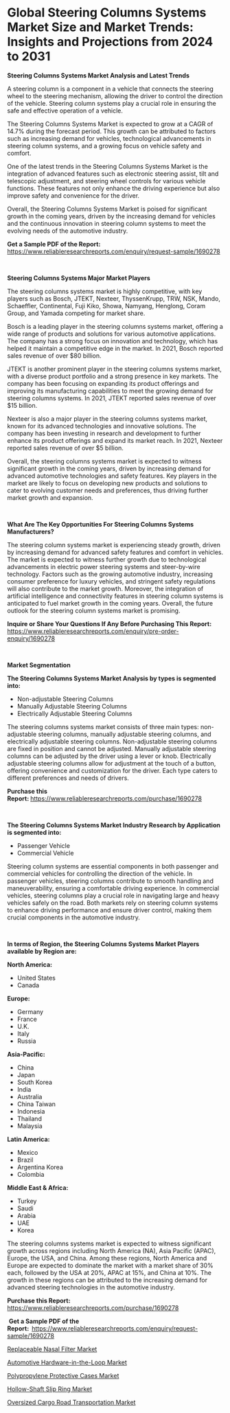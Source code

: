 <p><h1>Global Steering Columns Systems Market Size and Market Trends: Insights and Projections from 2024 to 2031</h1></p><p><strong>Steering Columns Systems Market Analysis and Latest Trends</strong></p>
<p><p>A steering column is a component in a vehicle that connects the steering wheel to the steering mechanism, allowing the driver to control the direction of the vehicle. Steering column systems play a crucial role in ensuring the safe and effective operation of a vehicle.</p><p>The Steering Columns Systems Market is expected to grow at a CAGR of 14.7% during the forecast period. This growth can be attributed to factors such as increasing demand for vehicles, technological advancements in steering column systems, and a growing focus on vehicle safety and comfort.</p><p>One of the latest trends in the Steering Columns Systems Market is the integration of advanced features such as electronic steering assist, tilt and telescopic adjustment, and steering wheel controls for various vehicle functions. These features not only enhance the driving experience but also improve safety and convenience for the driver.</p><p>Overall, the Steering Columns Systems Market is poised for significant growth in the coming years, driven by the increasing demand for vehicles and the continuous innovation in steering column systems to meet the evolving needs of the automotive industry.</p></p>
<p><strong>Get a Sample PDF of the Report:&nbsp;</strong> <a href="https://www.reliableresearchreports.com/enquiry/request-sample/1690278">https://www.reliableresearchreports.com/enquiry/request-sample/1690278</a></p>
<p>&nbsp;</p>
<p><strong>Steering Columns Systems Major Market Players</strong></p>
<p><p>The steering columns systems market is highly competitive, with key players such as Bosch, JTEKT, Nexteer, ThyssenKrupp, TRW, NSK, Mando, Schaeffler, Continental, Fuji Kiko, Showa, Namyang, Henglong, Coram Group, and Yamada competing for market share.</p><p>Bosch is a leading player in the steering columns systems market, offering a wide range of products and solutions for various automotive applications. The company has a strong focus on innovation and technology, which has helped it maintain a competitive edge in the market. In 2021, Bosch reported sales revenue of over $80 billion.</p><p>JTEKT is another prominent player in the steering columns systems market, with a diverse product portfolio and a strong presence in key markets. The company has been focusing on expanding its product offerings and improving its manufacturing capabilities to meet the growing demand for steering columns systems. In 2021, JTEKT reported sales revenue of over $15 billion.</p><p>Nexteer is also a major player in the steering columns systems market, known for its advanced technologies and innovative solutions. The company has been investing in research and development to further enhance its product offerings and expand its market reach. In 2021, Nexteer reported sales revenue of over $5 billion.</p><p>Overall, the steering columns systems market is expected to witness significant growth in the coming years, driven by increasing demand for advanced automotive technologies and safety features. Key players in the market are likely to focus on developing new products and solutions to cater to evolving customer needs and preferences, thus driving further market growth and expansion.</p></p>
<p>&nbsp;</p>
<p><strong>What Are The Key Opportunities For Steering Columns Systems Manufacturers?</strong></p>
<p><p>The steering column systems market is experiencing steady growth, driven by increasing demand for advanced safety features and comfort in vehicles. The market is expected to witness further growth due to technological advancements in electric power steering systems and steer-by-wire technology. Factors such as the growing automotive industry, increasing consumer preference for luxury vehicles, and stringent safety regulations will also contribute to the market growth. Moreover, the integration of artificial intelligence and connectivity features in steering column systems is anticipated to fuel market growth in the coming years. Overall, the future outlook for the steering column systems market is promising.</p></p>
<p><strong>Inquire or Share Your Questions If Any Before Purchasing This Report:</strong> <a href="https://www.reliableresearchreports.com/enquiry/pre-order-enquiry/1690278">https://www.reliableresearchreports.com/enquiry/pre-order-enquiry/1690278</a></p>
<p>&nbsp;</p>
<p><strong>Market Segmentation</strong></p>
<p><strong>The Steering Columns Systems Market Analysis by types is segmented into:</strong></p>
<p><ul><li>Non-adjustable Steering Columns</li><li>Manually Adjustable Steering Columns</li><li>Electrically Adjustable Steering Columns</li></ul></p>
<p><p>The steering columns systems market consists of three main types: non-adjustable steering columns, manually adjustable steering columns, and electrically adjustable steering columns. Non-adjustable steering columns are fixed in position and cannot be adjusted. Manually adjustable steering columns can be adjusted by the driver using a lever or knob. Electrically adjustable steering columns allow for adjustment at the touch of a button, offering convenience and customization for the driver. Each type caters to different preferences and needs of drivers.</p></p>
<p><strong>Purchase this Report:&nbsp;</strong><a href="https://www.reliableresearchreports.com/purchase/1690278">https://www.reliableresearchreports.com/purchase/1690278</a></p>
<p>&nbsp;</p>
<p><strong>The Steering Columns Systems Market Industry Research by Application is segmented into:</strong></p>
<p><ul><li>Passenger Vehicle</li><li>Commercial Vehicle</li></ul></p>
<p><p>Steering column systems are essential components in both passenger and commercial vehicles for controlling the direction of the vehicle. In passenger vehicles, steering columns contribute to smooth handling and maneuverability, ensuring a comfortable driving experience. In commercial vehicles, steering columns play a crucial role in navigating large and heavy vehicles safely on the road. Both markets rely on steering column systems to enhance driving performance and ensure driver control, making them crucial components in the automotive industry.</p></p>
<p>&nbsp;</p>
<p><strong>In terms of Region, the Steering Columns Systems Market Players available by Region are:</strong></p>
<p>
    <p> <strong> North America: </strong>
        <ul>
            <li>United States</li>
            <li>Canada</li>
        </ul>
        </p> 
    <p> <strong> Europe: </strong>
        <ul>
            <li>Germany</li>
            <li>France</li>
            <li>U.K.</li>
            <li>Italy</li>
            <li>Russia</li>
        </ul>
        </p> 
    <p> <strong> Asia-Pacific: </strong>
        <ul>
            <li>China</li>
            <li>Japan</li>
            <li>South Korea</li>
            <li>India</li>
            <li>Australia</li>
            <li>China Taiwan</li>
            <li>Indonesia</li>
            <li>Thailand</li>
            <li>Malaysia</li>
        </ul>
        </p> 
    <p> <strong> Latin America: </strong>
        <ul>
            <li>Mexico</li>
            <li>Brazil</li>
            <li>Argentina Korea</li>
            <li>Colombia</li>
        </ul>
        </p> 
    <p> <strong> Middle East & Africa: </strong>
        <ul>
            <li>Turkey</li>
            <li>Saudi</li>
            <li>Arabia</li>
            <li>UAE</li>
            <li>Korea</li>
        </ul>
    </p>
    </p>
<p><p>The steering columns systems market is expected to witness significant growth across regions including North America (NA), Asia Pacific (APAC), Europe, the USA, and China. Among these regions, North America and Europe are expected to dominate the market with a market share of 30% each, followed by the USA at 20%, APAC at 15%, and China at 10%. The growth in these regions can be attributed to the increasing demand for advanced steering technologies in the automotive industry.</p></p>
<p><strong>Purchase this Report: </strong><a href="https://www.reliableresearchreports.com/purchase/1690278">https://www.reliableresearchreports.com/purchase/1690278</a></p>
<p>&nbsp;<strong>Get a Sample PDF of the Report:&nbsp;&nbsp;</strong><a href="https://www.reliableresearchreports.com/enquiry/request-sample/1690278">https://www.reliableresearchreports.com/enquiry/request-sample/1690278</a></p>
<p><strong></strong></p>
<p><p><a href="https://issuu.com/reportprime-2/docs/replaceable-nasal-filter-market-size-2030.pptx">Replaceable Nasal Filter Market</a></p><p><a href="https://github.com/jsmusil/Market-Research-Report-List-2/blob/main/automotive-hardware-in-the-loop-market.md">Automotive Hardware-in-the-Loop Market</a></p><p><a href="https://issuu.com/reportprime-2/docs/polypropylene-protective-cases-market-size-2030.pp">Polypropylene Protective Cases Market</a></p><p><a href="https://github.com/yemakinde/Market-Research-Report-List-1/blob/main/hollow-shaft-slip-ring-market.md">Hollow-Shaft Slip Ring Market</a></p><p><a href="https://github.com/Alonsoolds3wq1d81czn8rbol/Market-Research-Report-List-1/blob/main/oversized-cargo-road-transportation-market.md">Oversized Cargo Road Transportation Market</a></p></p>
